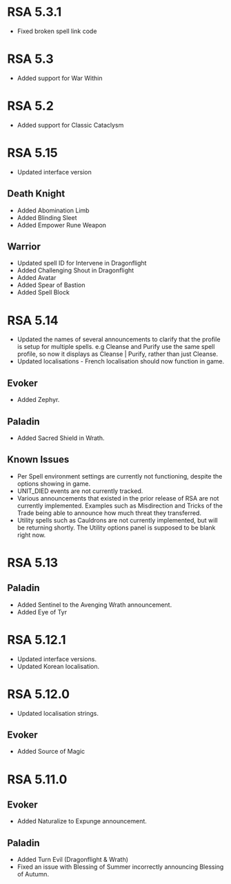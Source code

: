 # RSA 5.3.1
* Fixed broken spell link code

# RSA 5.3
* Added support for War Within

# RSA 5.2
* Added support for Classic Cataclysm

# RSA 5.15
* Updated interface version

## Death Knight
* Added Abomination Limb
* Added Blinding Sleet
* Added Empower Rune Weapon
## Warrior
* Updated spell ID for Intervene in Dragonflight
* Added Challenging Shout in Dragonflight
* Added Avatar
* Added Spear of Bastion
* Added Spell Block

# RSA 5.14
* Updated the names of several announcements to clarify that the profile is setup for multiple spells. e.g Cleanse and Purify use the same spell profile, so now it displays as Cleanse | Purify, rather than just Cleanse.
* Updated localisations - French localisation should now function in game.
## Evoker
* Added Zephyr.
## Paladin
* Added Sacred Shield in Wrath.
## Known Issues
* Per Spell environment settings are currently not functioning, despite the options showing in game.
* UNIT_DIED events are not currently tracked.
* Various announcements that existed in the prior release of RSA are not currently implemented. Examples such as Misdirection and Tricks of the Trade being able to announce how much threat they transferred.
* Utility spells such as Cauldrons are not currently implemented, but will be returning shortly. The Utility options panel is supposed to be blank right now.


# RSA 5.13
## Paladin
* Added Sentinel to the Avenging Wrath announcement.
* Added Eye of Tyr
# RSA 5.12.1
* Updated interface versions.
* Updated Korean localisation.


# RSA 5.12.0
* Updated localisation strings.
## Evoker
* Added Source of Magic


# RSA 5.11.0
## Evoker
* Added Naturalize to Expunge announcement.
## Paladin
* Added Turn Evil (Dragonflight & Wrath)
* Fixed an issue with Blessing of Summer incorrectly announcing Blessing of Autumn.